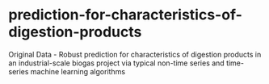 # prediction-for-characteristics-of-digestion-products
Original Data - Robust prediction for characteristics of digestion products in an industrial-scale biogas project via typical non-time series and time-series machine learning algorithms
